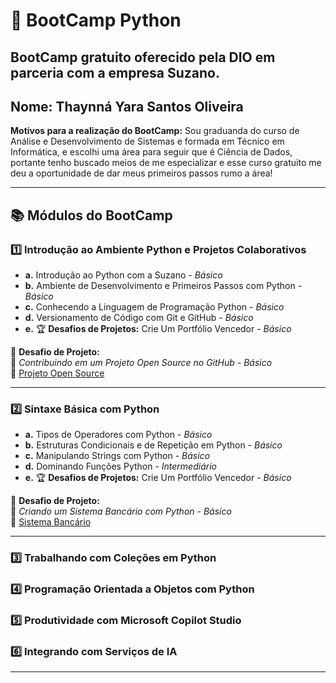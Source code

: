 # 🚀 BootCamp Python

**BootCamp gratuito oferecido pela DIO em parceria com a empresa Suzano.**
--
**Nome: Thaynná Yara Santos Oliveira**
-
**Motivos para a realização do BootCamp:** 
Sou graduanda do curso de Análise e Desenvolvimento de Sistemas e formada em Técnico em Informática, e escolhi uma área para seguir que é Ciência de Dados, portante tenho buscado meios de me especializar e esse curso gratuito me deu a oportunidade de dar meus primeiros passos rumo a área!

---

## 📚 Módulos do BootCamp

### 1️⃣ Introdução ao Ambiente Python e Projetos Colaborativos

- **a.** Introdução ao Python com a Suzano - *Básico*
- **b.** Ambiente de Desenvolvimento e Primeiros Passos com Python - *Básico*
- **c.** Conhecendo a Linguagem de Programação Python - *Básico*
- **d.** Versionamento de Código com Git e GitHub - *Básico*
- **e.** 🏆 **Desafios de Projetos:** Crie Um Portfólio Vencedor - *Básico*

🔹 **Desafio de Projeto:**  
📌 *Contribuindo em um Projeto Open Source no GitHub - Básico*  
🔗 [Projeto Open Source](https://github.com/digitalinnovationone/dio-lab-open-source/blob/main/community/thaynnayara.md)

---

### 2️⃣ Sintaxe Básica com Python

- **a.** Tipos de Operadores com Python - *Básico*
- **b.** Estruturas Condicionais e de Repetição em Python - *Básico*
- **c.** Manipulando Strings com Python - *Básico*
- **d.** Dominando Funções Python - *Intermediário*
- **e.** 🏆 **Desafios de Projetos:** Crie Um Portfólio Vencedor - *Básico*

🔹 **Desafio de Projeto:**  
📌 *Criando um Sistema Bancário com Python - Básico*  
🔗 [Sistema Bancário](https://github.com/thaynnayara/BootCamp_Python/tree/main/Sistema_Bancario_Python)

---

### 3️⃣ Trabalhando com Coleções em Python  
### 4️⃣ Programação Orientada a Objetos com Python  
### 5️⃣ Produtividade com Microsoft Copilot Studio  
### 6️⃣ Integrando com Serviços de IA  

---

